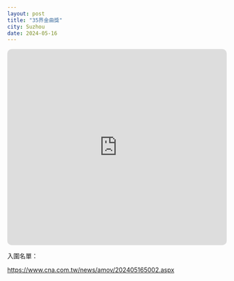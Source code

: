 ```yaml
---
layout: post
title: "35界金曲獎"
city: Suzhou
date: 2024-05-16
---
```


<iframe allow="autoplay *; encrypted-media *; fullscreen *; clipboard-write" frameborder="0" height="450" style="width:100%;max-width:660px;overflow:hidden;border-radius:10px;" sandbox="allow-forms allow-popups allow-same-origin allow-scripts allow-storage-access-by-user-activation allow-top-navigation-by-user-activation" src="https://embed.music.apple.com/tr/playlist/35%E7%95%8C%E9%87%91%E6%9B%B2%E7%8D%8E/pl.u-V9D7gqGs3dNm3ZY"></iframe>

入圍名單：

https://www.cna.com.tw/news/amov/202405165002.aspx
